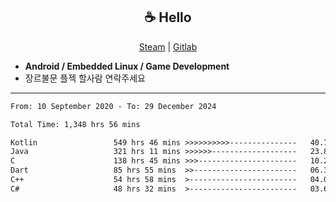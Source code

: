 <h2 align="center"> ☕ Hello </h2>

<p align="center">
  <a href="https://steamcommunity.com/id/Niforances/">Steam</a> |
  <a href="https://gitlab.com/niforances">Gitlab</a>
</p>

 - **Android / Embedded Linux / Game Development**
 - 장르불문 플젝 할사람 연락주세요

------

<!--START_SECTION:waka-->

```txt
From: 10 September 2020 - To: 29 December 2024

Total Time: 1,348 hrs 56 mins

Kotlin                 549 hrs 46 mins >>>>>>>>>>---------------   40.76 %
Java                   321 hrs 11 mins >>>>>>-------------------   23.81 %
C                      138 hrs 45 mins >>>----------------------   10.29 %
Dart                   85 hrs 55 mins  >>-----------------------   06.37 %
C++                    54 hrs 58 mins  >------------------------   04.08 %
C#                     48 hrs 32 mins  >------------------------   03.60 %
```

<!--END_SECTION:waka-->

